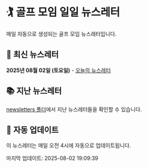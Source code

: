 # 🏌️ 골프 모임 일일 뉴스레터

매일 자동으로 생성되는 골프 모임 뉴스레터입니다.

## 📅 최신 뉴스레터

**2025년 08월 02일 (토요일)** - [오늘의 뉴스레터](newsletters/golf-newsletter-2025-08-02.md)

## 📚 지난 뉴스레터

[newsletters 폴더](newsletters/)에서 지난 뉴스레터들을 확인할 수 있습니다.

## 🔄 자동 업데이트

이 뉴스레터는 매일 오전 4시에 자동으로 업데이트됩니다.

마지막 업데이트: 2025-08-02 19:09:39
